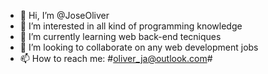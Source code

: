 - 👋 Hi, I’m @JoseOliver
- 👀 I’m interested in all kind of programming knowledge
- 🌱 I’m currently learning web back-end tecniques
- 💞️ I’m looking to collaborate on any web development jobs
- 📫 How to reach me: #oliver_ja@outlook.com#

<!---
JoseOliver/JoseOliver is a ✨ special ✨ repository because its `README.md` (this file) appears on your GitHub profile.
You can click the Preview link to take a look at your changes.
--->
